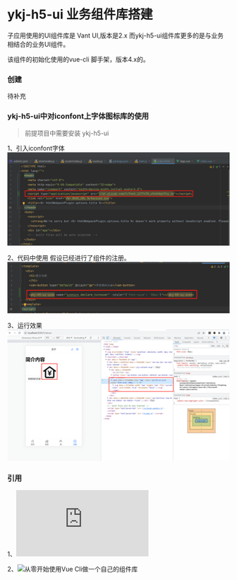 # ykj-h5-ui 业务组件库搭建


子应用使用的UI组件库是 Vant UI,版本是2.x 而ykj-h5-ui组件库更多的是与业务相结合的业务UI组件。


该组件的初始化使用的vue-cli 脚手架，版本4.x的。

### 创建 

待补充





### ykj-h5-ui中对iconfont上字体图标库的使用

> 前提项目中需要安装 ykj-h5-ui


1、引入iconfont字体
![引入字体](https://raw.githubusercontent.com/tiger-mini/assets/main/img/ykj-h5-ui/ykj-h5-ui%E7%BB%84%E4%BB%B6%E7%9A%84%E4%BD%BF%E4%BB%A3%E7%A0%81%E5%AD%97%E4%BD%93%E5%BA%93%E5%BC%95%E5%85%A5.png)

2、代码中使用
假设已经进行了组件的注册。
![代码中使用](https://raw.githubusercontent.com/tiger-mini/assets/main/img/ykj-h5-ui/ykj-h5-ui%E7%BB%84%E4%BB%B6%E7%9A%84%E4%BD%BF%E4%BB%A3%E7%A0%81%E5%BC%95%E5%85%A5%E7%94%A8.png)

3、运行效果
![运行效果](https://raw.githubusercontent.com/tiger-mini/assets/main/img/ykj-h5-ui/ykj-h5-ui%E7%BB%84%E4%BB%B6%E7%9A%84%E4%BD%BF%E7%94%A8.png)





### 引用

1、![手把手做一个基于vue-cli的组件库（上篇）](https://www.cnblogs.com/sq-blogs/p/12822206.html)

2、![从零开始使用Vue Cli做一个自己的组件库](https://juejin.cn/post/7021807687406977054)
